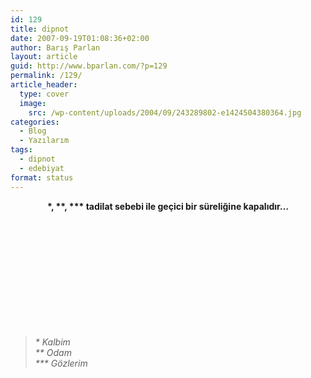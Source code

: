 ```yaml
---
id: 129
title: dipnot
date: 2007-09-19T01:08:36+02:00
author: Barış Parlan
layout: article
guid: http://www.bparlan.com/?p=129
permalink: /129/
article_header:
  type: cover
  image:
    src: /wp-content/uploads/2004/09/243289802-e1424504380364.jpg
categories:
  - Blog
  - Yazılarım
tags:
  - dipnot
  - edebiyat
format: status
---
```


<p align="center">
  <strong>*, **, *** tadilat sebebi ile geçici bir süreliğine kapalıdır&#8230;</strong>
</p>

&nbsp;

&nbsp;

&nbsp;

&nbsp;

&nbsp;

&nbsp;

> <p align="left">
>   <em>* Kalbim</em><br /> <em> ** Odam</em><br /> <em> *** Gözlerim</em>
> </p>
